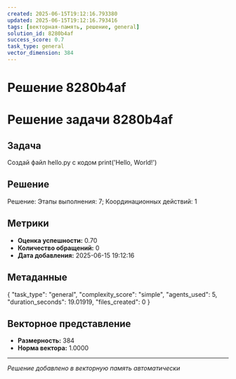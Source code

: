 ```yaml
---
created: 2025-06-15T19:12:16.793380
updated: 2025-06-15T19:12:16.793416
tags: [векторная-память, решение, general]
solution_id: 8280b4af
success_score: 0.7
task_type: general
vector_dimension: 384
---
```


# Решение 8280b4af

# Решение задачи 8280b4af

## Задача
Создай файл hello.py с кодом print('Hello, World!')

## Решение
Решение: Этапы выполнения: 7; Координационных действий: 1

## Метрики
- **Оценка успешности:** 0.70
- **Количество обращений:** 0
- **Дата добавления:** 2025-06-15 19:12:16

## Метаданные
{
  "task_type": "general",
  "complexity_score": "simple",
  "agents_used": 5,
  "duration_seconds": 19.01919,
  "files_created": 0
}

## Векторное представление
- **Размерность:** 384
- **Норма вектора:** 1.0000

---
*Решение добавлено в векторную память автоматически*
